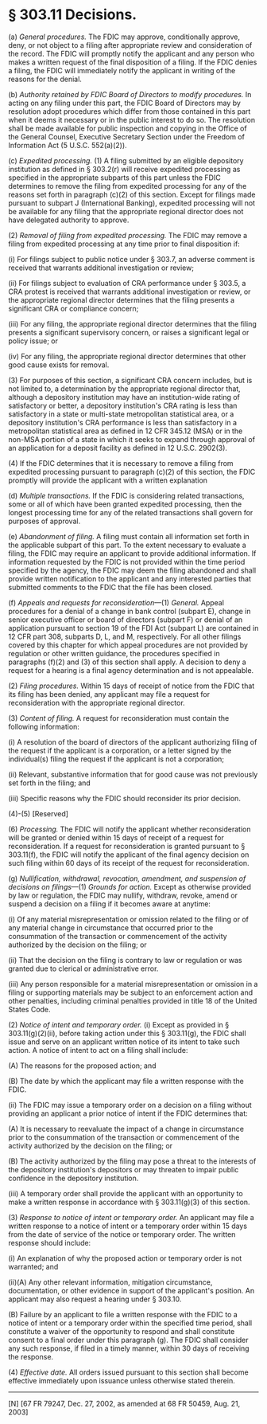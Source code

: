 # § 303.11   Decisions.

(a) *General procedures.* The FDIC may approve, conditionally approve, deny, or not object to a filing after appropriate review and consideration of the record. The FDIC will promptly notify the applicant and any person who makes a written request of the final disposition of a filing. If the FDIC denies a filing, the FDIC will immediately notify the applicant in writing of the reasons for the denial.


(b) *Authority retained by FDIC Board of Directors to modify procedures.* In acting on any filing under this part, the FDIC Board of Directors may by resolution adopt procedures which differ from those contained in this part when it deems it necessary or in the public interest to do so. The resolution shall be made available for public inspection and copying in the Office of the General Counsel, Executive Secretary Section under the Freedom of Information Act (5 U.S.C. 552(a)(2)).


(c) *Expedited processing.* (1) A filing submitted by an eligible depository institution as defined in § 303.2(r) will receive expedited processing as specified in the appropriate subparts of this part unless the FDIC determines to remove the filing from expedited processing for any of the reasons set forth in paragraph (c)(2) of this section. Except for filings made pursuant to subpart J (International Banking), expedited processing will not be available for any filing that the appropriate regional director does not have delegated authority to approve. 


(2) *Removal of filing from expedited processing.* The FDIC may remove a filing from expedited processing at any time prior to final disposition if: 


(i) For filings subject to public notice under § 303.7, an adverse comment is received that warrants additional investigation or review; 


(ii) For filings subject to evaluation of CRA performance under § 303.5, a CRA protest is received that warrants additional investigation or review, or the appropriate regional director determines that the filing presents a significant CRA or compliance concern; 


(iii) For any filing, the appropriate regional director determines that the filing presents a significant supervisory concern, or raises a significant legal or policy issue; or 


(iv) For any filing, the appropriate regional director determines that other good cause exists for removal. 


(3) For purposes of this section, a significant CRA concern includes, but is not limited to, a determination by the appropriate regional director that, although a depository institution may have an institution-wide rating of satisfactory or better, a depository institution's CRA rating is less than satisfactory in a state or multi-state metropolitan statistical area, or a depository institution's CRA performance is less than satisfactory in a metropolitan statistical area as defined in 12 CFR 345.12 (MSA) or in the non-MSA portion of a state in which it seeks to expand through approval of an application for a deposit facility as defined in 12 U.S.C. 2902(3). 


(4) If the FDIC determines that it is necessary to remove a filing from expedited processing pursuant to paragraph (c)(2) of this section, the FDIC promptly will provide the applicant with a written explanation 


(d) *Multiple transactions.* If the FDIC is considering related transactions, some or all of which have been granted expedited processing, then the longest processing time for any of the related transactions shall govern for purposes of approval. 


(e) *Abandonment of filing.* A filing must contain all information set forth in the applicable subpart of this part. To the extent necessary to evaluate a filing, the FDIC may require an applicant to provide additional information. If information requested by the FDIC is not provided within the time period specified by the agency, the FDIC may deem the filing abandoned and shall provide written notification to the applicant and any interested parties that submitted comments to the FDIC that the file has been closed. 


(f) *Appeals and requests for reconsideration*—(1) *General.* Appeal procedures for a denial of a change in bank control (subpart E), change in senior executive officer or board of directors (subpart F) or denial of an application pursuant to section 19 of the FDI Act (subpart L) are contained in 12 CFR part 308, subparts D, L, and M, respectively. For all other filings covered by this chapter for which appeal procedures are not provided by regulation or other written guidance, the procedures specified in paragraphs (f)(2) and (3) of this section shall apply. A decision to deny a request for a hearing is a final agency determination and is not appealable. 


(2) *Filing procedures.* Within 15 days of receipt of notice from the FDIC that its filing has been denied, any applicant may file a request for reconsideration with the appropriate regional director. 


(3) *Content of filing.* A request for reconsideration must contain the following information: 


(i) A resolution of the board of directors of the applicant authorizing filing of the request if the applicant is a corporation, or a letter signed by the individual(s) filing the request if the applicant is not a corporation; 


(ii) Relevant, substantive information that for good cause was not previously set forth in the filing; and 


(iii) Specific reasons why the FDIC should reconsider its prior decision. 


(4)-(5) [Reserved] 


(6) *Processing.* The FDIC will notify the applicant whether reconsideration will be granted or denied within 15 days of receipt of a request for reconsideration. If a request for reconsideration is granted pursuant to § 303.11(f), the FDIC will notify the applicant of the final agency decision on such filing within 60 days of its receipt of the request for reconsideration. 


(g) *Nullification, withdrawal, revocation, amendment, and suspension of decisions on filings*—(1) *Grounds for action.* Except as otherwise provided by law or regulation, the FDIC may nullify, withdraw, revoke, amend or suspend a decision on a filing if it becomes aware at anytime: 


(i) Of any material misrepresentation or omission related to the filing or of any material change in circumstance that occurred prior to the consummation of the transaction or commencement of the activity authorized by the decision on the filing; or 


(ii) That the decision on the filing is contrary to law or regulation or was granted due to clerical or administrative error. 


(iii) Any person responsible for a material misrepresentation or omission in a filing or supporting materials may be subject to an enforcement action and other penalties, including criminal penalties provided in title 18 of the United States Code. 


(2) *Notice of intent and temporary order.* (i) Except as provided in § 303.11(g)(2)(ii), before taking action under this § 303.11(g), the FDIC shall issue and serve on an applicant written notice of its intent to take such action. A notice of intent to act on a filing shall include: 


(A) The reasons for the proposed action; and 


(B) The date by which the applicant may file a written response with the FDIC.


(ii) The FDIC may issue a temporary order on a decision on a filing without providing an applicant a prior notice of intent if the FDIC determines that: 


(A) It is necessary to reevaluate the impact of a change in circumstance prior to the consummation of the transaction or commencement of the activity authorized by the decision on the filing; or 


(B) The activity authorized by the filing may pose a threat to the interests of the depository institution's depositors or may threaten to impair public confidence in the depository institution. 


(iii) A temporary order shall provide the applicant with an opportunity to make a written response in accordance with § 303.11(g)(3) of this section. 


(3) *Response to notice of intent or temporary order.* An applicant may file a written response to a notice of intent or a temporary order within 15 days from the date of service of the notice or temporary order. The written response should include: 


(i) An explanation of why the proposed action or temporary order is not warranted; and 


(ii)(A) Any other relevant information, mitigation circumstance, documentation, or other evidence in support of the applicant's position. An applicant may also request a hearing under § 303.10.


(B) Failure by an applicant to file a written response with the FDIC to a notice of intent or a temporary order within the specified time period, shall constitute a waiver of the opportunity to respond and shall constitute consent to a final order under this paragraph (g). The FDIC shall consider any such response, if filed in a timely manner, within 30 days of receiving the response.


(4) *Effective date.* All orders issued pursuant to this section shall become effective immediately upon issuance unless otherwise stated therein.



---

[N] [67 FR 79247, Dec. 27, 2002, as amended at 68 FR 50459, Aug. 21, 2003]





